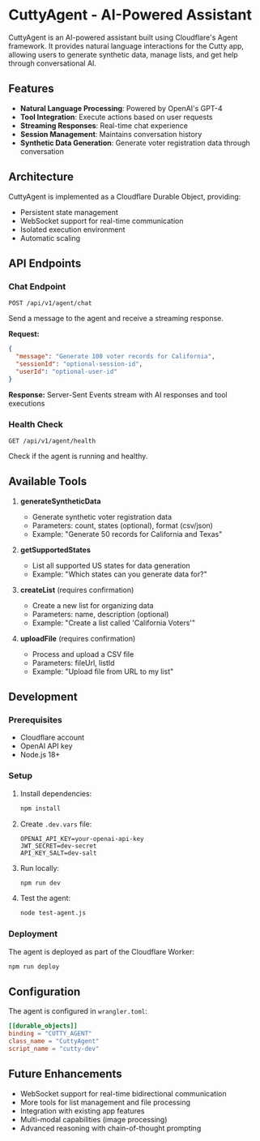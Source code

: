 # CuttyAgent - AI-Powered Assistant

CuttyAgent is an AI-powered assistant built using Cloudflare's Agent framework. It provides natural language interactions for the Cutty app, allowing users to generate synthetic data, manage lists, and get help through conversational AI.

## Features

- **Natural Language Processing**: Powered by OpenAI's GPT-4
- **Tool Integration**: Execute actions based on user requests
- **Streaming Responses**: Real-time chat experience
- **Session Management**: Maintains conversation history
- **Synthetic Data Generation**: Generate voter registration data through conversation

## Architecture

CuttyAgent is implemented as a Cloudflare Durable Object, providing:
- Persistent state management
- WebSocket support for real-time communication
- Isolated execution environment
- Automatic scaling

## API Endpoints

### Chat Endpoint
`POST /api/v1/agent/chat`

Send a message to the agent and receive a streaming response.

**Request:**
```json
{
  "message": "Generate 100 voter records for California",
  "sessionId": "optional-session-id",
  "userId": "optional-user-id"
}
```

**Response:** Server-Sent Events stream with AI responses and tool executions

### Health Check
`GET /api/v1/agent/health`

Check if the agent is running and healthy.

## Available Tools

1. **generateSyntheticData**
   - Generate synthetic voter registration data
   - Parameters: count, states (optional), format (csv/json)
   - Example: "Generate 50 records for California and Texas"

2. **getSupportedStates**
   - List all supported US states for data generation
   - Example: "Which states can you generate data for?"

3. **createList** (requires confirmation)
   - Create a new list for organizing data
   - Parameters: name, description (optional)
   - Example: "Create a list called 'California Voters'"

4. **uploadFile** (requires confirmation)
   - Process and upload a CSV file
   - Parameters: fileUrl, listId
   - Example: "Upload file from URL to my list"

## Development

### Prerequisites
- Cloudflare account
- OpenAI API key
- Node.js 18+

### Setup

1. Install dependencies:
   ```bash
   npm install
   ```

2. Create `.dev.vars` file:
   ```
   OPENAI_API_KEY=your-openai-api-key
   JWT_SECRET=dev-secret
   API_KEY_SALT=dev-salt
   ```

3. Run locally:
   ```bash
   npm run dev
   ```

4. Test the agent:
   ```bash
   node test-agent.js
   ```

### Deployment

The agent is deployed as part of the Cloudflare Worker:

```bash
npm run deploy
```

## Configuration

The agent is configured in `wrangler.toml`:

```toml
[[durable_objects]]
binding = "CUTTY_AGENT"
class_name = "CuttyAgent"
script_name = "cutty-dev"
```

## Future Enhancements

- WebSocket support for real-time bidirectional communication
- More tools for list management and file processing
- Integration with existing app features
- Multi-modal capabilities (image processing)
- Advanced reasoning with chain-of-thought prompting